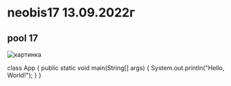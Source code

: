 # neobis17 13.09.2022г
## pool 17
![картинка](C:\Bakyt\pool17\img.jpg)

class App {
    public static void main(String[] args) {
        System.out.println("Hello, World!");
    }
}
